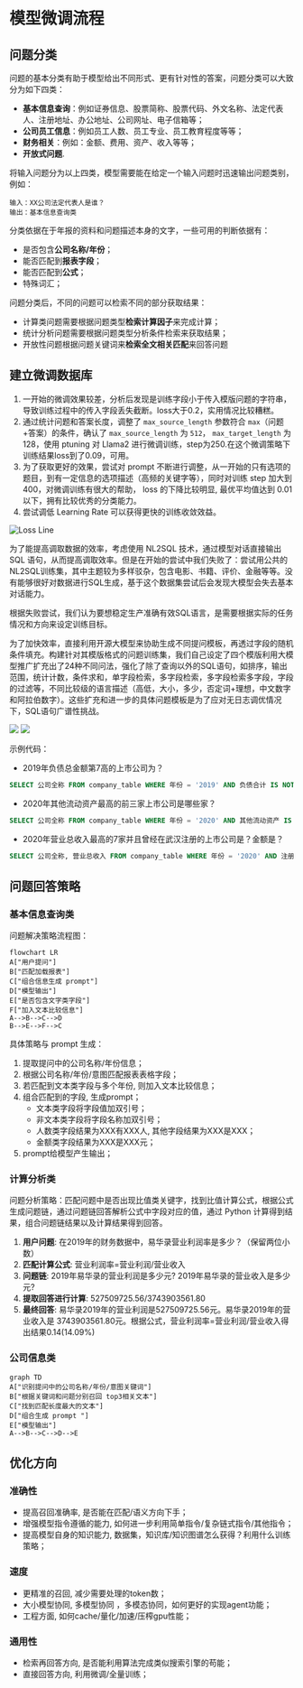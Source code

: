 # 模型微调流程
## 问题分类
问题的基本分类有助于模型给出不同形式、更有针对性的答案，问题分类可以大致分为如下四类：

- **基本信息查询**：例如证券信息、股票简称、股票代码、外文名称、法定代表人、注册地址、办公地址、公司网址、电子信箱等；
- **公司员工信息**：例如员工人数、员工专业、员工教育程度等等；
- **财务相关**：例如：金额、费用、资产、收入等等；
- **开放式问题**.

将输入问题分为以上四类，模型需要能在给定一个输入问题时迅速输出问题类别，例如：

```
输入：XX公司法定代表人是谁？
输出：基本信息查询类
```

分类依据在于年报的资料和问题描述本身的文字，一些可用的判断依据有：

- 是否包含**公司名称/年份**；
- 能否匹配到**报表字段**；
- 能否匹配到**公式**；
- 特殊词汇；

问题分类后，不同的问题可以检索不同的部分获取结果：

- 计算类问题需要根据问题类型**检索计算因子**来完成计算；
- 统计分析问题需要根据问题类型分析条件检索来获取结果；
- 开放性问题根据问题关键词来**检索全文相关匹配**来回答问题 



## 建立微调数据库

1. 一开始的微调效果较差，分析后发现是训练字段小于传入模版问题的字符串，导致训练过程中的传入字段丢失截断。loss大于0.2，实用情况比较糟糕。 
2. 通过统计问题和答案长度，调整了 `max_source_length` 参数符合 `max`（问题+答案）的条件，确认了 `max_source_length` 为 `512`， `max_target_length` 为128，使用 ptuning 对 Llama2 进行微调训练，step为250.在这个微调策略下训练结果loss到了0.09，可用。 
3. 为了获取更好的效果，尝试对 prompt 不断进行调整，从一开始的只有选项的题目，到有一定信息的选项描述（高频的关键字等），同时对训练 step 加大到 400，对微调训练有很大的帮助， loss 的下降比较明显, 最优平均值达到 0.01 以下，拥有比较优秀的分类能力。 
4. 尝试调低 Learning Rate 可以获得更快的训练收敛效益。

![Loss Line](../assets/训练损失曲线.png)

为了能提高调取数据的效率，考虑使用 NL2SQL 技术，通过模型对话直接输出 SQL 语句，从而提高调取效率。但是在开始的尝试中我们失败了：尝试用公共的NL2SQL训练集，其中主题较为多样驳杂，包含电影、书籍、评价、金融等等。没有能够很好对数据进行SQL生成，基于这个数据集尝试后会发现大模型会失去基本对话能力。

根据失败尝试，我们认为要想稳定生产准确有效SQL语言，是需要根据实际的任务情况和方向来设定训练目标。

为了加快效率，直接利用开源大模型来协助生成不同提问模板，再透过字段的随机条件填充。构建针对其模版格式的问题训练集，我们自己设定了四个模版利用大模型推广扩充出了24种不同问法，强化了除了查询以外的SQL语句，如排序，输出范围，统计计数，条件求和，单字段检索，多字段检索，多字段检索多字段，字段的过滤等，不同比较级的语言描述（高低，大小，多少，否定词+理想，中文数字和阿拉伯数字）。这些扩充和进一步的具体问题模板是为了应对无日志调优情况下，SQL语句广谱性挑战。

![](../assets/微调数据库构造.png)
![](../assets/Prompt替换.png)

示例代码：

- 2019年负债总金额第7高的上市公司为？
```sql title="SQL"
SELECT 公司全称 FROM company_table WHERE 年份 = '2019' AND 负债合计 IS NOT NULL ORDER BY 负债合计 DESC LIMIT 1 OFFSET 6 
```
- 2020年其他流动资产最高的前三家上市公司是哪些家？ 
```sql title="SQL"
SELECT 公司全称 FROM company_table WHERE 年份 = '2020' AND 其他流动资产 IS NOT NULL ORDER BY 其他流动资产 DESC LIMIT 3 
```
- 2020年营业总收入最高的7家并且曾经在武汉注册的上市公司是？金额是？
```sql title="SQL"
SELECT 公司全称, 营业总收入 FROM company_table WHERE 年份 = '2020' AND 注册地址 LIKE '%武汉%' AND 营业总收入 IS NOT NULL ORDER BY 营业总收入 DESC LIMIT 7 
```


## 问题回答策略
### 基本信息查询类
问题解决策略流程图：
```mermaid
flowchart LR
A["用户提问"]
B["匹配加载报表"]
C["组合信息生成 prompt"]
D["模型输出"]
E["是否包含文字类字段"]
F["加入文本比较信息"]
A-->B-->C-->D
B-->E-->F-->C
```
具体策略与 prompt 生成：

1. 提取提问中的公司名称/年份信息；
2. 根据公司名称/年份/意图匹配报表表格字段； 
3. 若匹配到文本类字段与多个年份, 则加入文本比较信息；
4. 组合匹配到的字段, 生成prompt；
    - 文本类字段将字段值加双引号；
    - 非文本类字段将字段名称加双引号； 
    - 人数类字段结果为XXX有XXX人, 其他字段结果为XXX是XXX；
    - 金额类字段结果为XXX是XXX元；
5. prompt给模型产生输出；

### 计算分析类
问题分析策略：匹配问题中是否出现比值类关键字，找到比值计算公式，根据公式生成问题链，通过问题链回答解析公式中字段对应的值，通过 Python 计算得到结果，组合问题链结果以及计算结果得到回答。

1. **用户问题**: 在2019年的财务数据中，易华录营业利润率是多少？（保留两位小数）
2. **匹配计算公式**: 营业利润率=营业利润/营业收入
3. **问题链**: 2019年易华录的营业利润是多少元? 2019年易华录的营业收入是多少元?
4. **提取回答进行计算**: 527509725.56/3743903561.80
5. **最终回答**: 易华录2019年的营业利润是527509725.56元。易华录2019年的营业收入是 3743903561.80元。根据公式，营业利润率=营业利润/营业收入得出结果0.14(14.09%) 


### 公司信息类
```mermaid
graph TD
A["识别提问中的公司名称/年份/意图关键词"]
B["根据关键词和问题分别召回 top3相关文本"]
C["找到匹配长度最大的文本"]
D["组合生成 prompt "]
E["模型输出"]
A-->B-->C-->D-->E
```

## 优化方向
### 准确性 
- 提高召回准确率, 是否能在匹配/语义方向下手；
- 增强模型指令遵循的能力, 如何进一步利用简单指令/复杂链式指令/其他指令；
- 提高模型自身的知识能力, 数据集，知识库/知识图谱怎么获得？利用什么训练策略；

### 速度 
- 更精准的召回, 减少需要处理的token数； 
- 大小模型协同, 多模型协同 ，多模态协同，如何更好的实现agent功能；
- 工程方面, 如何cache/量化/加速/压榨gpu性能； 

### 通用性 
- 检索再回答方向, 是否能利用算法完成类似搜索引擎的苟能；
- 直接回答方向, 利用微调/全量训练；
